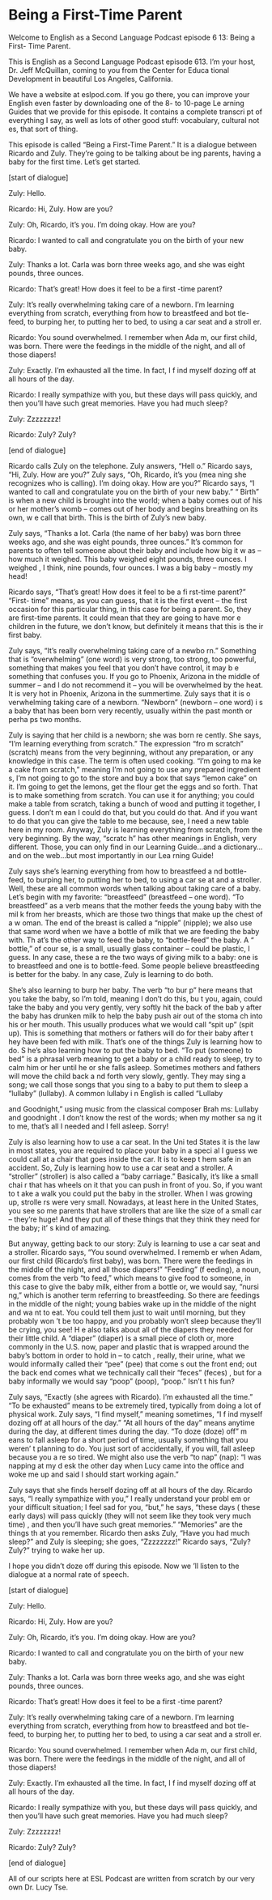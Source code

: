 # Being a First-Time Parent

Welcome to English as a Second Language Podcast episode 6 13: Being a First- Time Parent.

This is English as a Second Language Podcast episode 613.  I’m your host, Dr. Jeff McQuillan, coming to you from the Center for Educa tional Development in beautiful Los Angeles, California.

We have a website at eslpod.com.  If you go there, you can  improve your English even faster by downloading one of the 8- to 10-page Le arning Guides that we provide for this episode.  It contains a complete transcri pt of everything I say, as well as lots of other good stuff: vocabulary, cultural not es, that sort of thing.

This episode is called “Being a First-Time Parent.”  It is a dialogue between Ricardo and Zuly.  They’re going to be talking about be ing parents, having a baby for the first time.  Let’s get started.

[start of dialogue]

Zuly:  Hello.

Ricardo:  Hi, Zuly.  How are you?

Zuly:  Oh, Ricardo, it’s you.  I’m doing okay.  How are you?

Ricardo:  I wanted to call and congratulate you on the birth of your new baby.

Zuly:  Thanks a lot.  Carla was born three weeks ago, and  she was eight pounds, three ounces.

Ricardo:  That’s great!  How does it feel to be a first -time parent?

Zuly:  It’s really overwhelming taking care of a newborn.   I’m learning everything from scratch, everything from how to breastfeed and bot tle-feed, to burping her, to putting her to bed, to using a car seat and a stroll er.

Ricardo:  You sound overwhelmed.  I remember when Ada m, our first child, was born.  There were the feedings in the middle of the night, and all of those diapers!

 Zuly:  Exactly.  I’m exhausted all the time.  In fact, I f ind myself dozing off at all hours of the day.

Ricardo:  I really sympathize with you, but these days will  pass quickly, and then you’ll have such great memories.  Have you had much sleep?

Zuly:  Zzzzzzzz!

Ricardo:  Zuly?  Zuly?

[end of dialogue]

Ricardo calls Zuly on the telephone.  Zuly answers, “Hell o.”  Ricardo says, “Hi, Zuly.  How are you?”  Zuly says, “Oh, Ricardo, it’s you (mea ning she recognizes who is calling).  I’m doing okay.  How are you?”  Ricardo  says, “I wanted to call and congratulate you on the birth of your new baby.”  “ Birth” is when a new child is brought into the world; when a baby comes out of his or her mother’s womb – comes out of her body and begins breathing on its own, w e call that birth.  This is the birth of Zuly’s new baby.

Zuly says, “Thanks a lot.  Carla (the name of her baby) was born three weeks ago, and she was eight pounds, three ounces.”  It’s common  for parents to often tell someone about their baby and include how big it w as – how much it weighed. This baby weighed eight pounds, three ounces.  I weighed , I think, nine pounds, four ounces.  I was a big baby – mostly my head!

Ricardo says, “That’s great!  How does it feel to be a fi rst-time parent?”  “First- time” means, as you can guess, that it is the first event –  the first occasion for this particular thing, in this case for being a parent.   So, they are first-time parents.  It could mean that they are going to have mor e children in the future, we don’t know, but definitely it means that this is the ir first baby.

Zuly says, “It’s really overwhelming taking care of a newbo rn.”  Something that is “overwhelming” (one word) is very strong, too strong, too  powerful, something that makes you feel that you don’t have control, it may b e something that confuses you.  If you go to Phoenix, Arizona in the middle  of summer – and I do not recommend it – you will be overwhelmed by the heat.   It is very hot in Phoenix, Arizona in the summertime.  Zuly says that it is o verwhelming taking care of a newborn.  “Newborn” (newborn – one word) i s a baby that has been born very recently, usually within the past month or perha ps two months.

 Zuly is saying that her child is a newborn; she was born re cently.  She says, “I’m learning everything from scratch.”  The expression “fro m scratch” (scratch) means from the very beginning, without any preparation,  or any knowledge in this case.  The term is often used cooking.  “I’m going to ma ke a cake from scratch,” meaning I’m not going to use any prepared ingredient s, I’m not going to go to the store and buy a box that says “lemon cake” on it.  I’m going to get the lemons, get the flour get the eggs and so forth.  That is to make something from scratch. You can use it for anything; you could make a table from  scratch, taking a bunch of wood and putting it together, I guess.  I don’t m ean I could do that, but you could do that.  And if you want to do that you can give the table to me because, see, I need a new table here in my room.  Anyway, Zuly is learning everything from scratch, from the very beginning.  By the way, “scratc h” has other meanings in English, very different.  Those, you can only find in our Learning Guide…and a dictionary…and on the web…but most importantly in our Lea rning Guide!

Zuly says she’s learning everything from how to breastfeed a nd bottle-feed, to burping her, to putting her to bed, to using a car se at and a stroller.  Well, these are all common words when talking about taking care of a  baby.  Let’s begin with my favorite: “breastfeed” (breastfeed – one word).  “To  breastfeed” as a verb means that the mother feeds the young baby with the mil k from her breasts, which are those two things that make up the chest of a w oman.  The end of the breast is called a “nipple” (nipple); we also use that same word when we have a bottle of milk that we are feeding the baby with.  Th at’s the other way to feed the baby, to “bottle-feed” the baby.  A “ bottle,” of cour se, is a small, usually glass container – could be plastic, I guess.  In any case, these a re the two ways of giving milk to a baby: one is to breastfeed and one is to  bottle-feed.  Some people believe breastfeeding is better for the baby.  In any case, Zuly is learning to do both.

She’s also learning to burp her baby.  The verb “to bur p” here means that you take the baby, so I’m told, meaning I don’t do this, bu t you, again, could take the baby and you very gently, very softly hit the back of the bab y after the baby has drunken milk to help the baby push air out of the stoma ch into his or her mouth. This usually produces what we would call “spit up” (spit up).  This is something that mothers or fathers will do for their baby after t hey have been fed with milk. That’s one of the things Zuly is learning how to do.  S he’s also learning how to put the baby to bed.  “To put (someone) to bed” is a phrasal verb meaning to get a baby or a child ready to sleep, try to calm him or her  until he or she falls asleep. Sometimes mothers and fathers will move the child back a nd forth very slowly, gently.  They may sing a song; we call those songs that you  sing to a baby to put them to sleep a “lullaby” (lullaby).  A common lullaby i n English is called “Lullaby

 and Goodnight,” using music from the classical composer Brah ms:  Lullaby and goodnight .  I don’t know the rest of the words; when my mother sa ng it to me, that’s all I needed and I fell asleep.  Sorry!

Zuly is also learning how to use a car seat.  In the Uni ted States it is the law in most states, you are required to place your baby in a speci al I guess we could call at a chair that goes inside the car.  It is to keep t hem safe in an accident.  So, Zuly is learning how to use a car seat and a stroller.  A  “stroller” (stroller) is also called a “baby carriage.”  Basically, it’s like a small chai r that has wheels on it that you can push in front of you.  So, if you want to t ake a walk you could put the baby in the stroller.  When I was growing up, strolle rs were very small. Nowadays, at least here in the United States, you see so me parents that have strollers that are like the size of a small car – they’re  huge!  And they put all of these things that they think they need for the baby; it’ s kind of amazing.

But anyway, getting back to our story: Zuly is learning to use a car seat and a stroller.  Ricardo says, “You sound overwhelmed.  I rememb er when Adam, our first child (Ricardo’s first baby), was born.  There were the feedings in the middle of the night, and all those diapers!”   “Feeding” (f eeding), a noun, comes from the verb “to feed,” which means to give food to someone, in this case to give the baby milk, either from a bottle or, we would say, “nursi ng,” which is another term referring to breastfeeding.  So there are feedings in  the middle of the night; young babies wake up in the middle of the night and wa nt to eat.  You could tell them just to wait until morning, but they probably won ’t be too happy, and you probably won’t sleep because they’ll be crying, you see!  H e also talks about all of the diapers they needed for their little child.  A “diaper” (diaper) is a small piece of cloth or, more commonly in the U.S. now, paper and plastic that is wrapped around the baby’s bottom in order to hold in – to catch , really, their urine, what we would informally called their “pee” (pee) that come s out the front end; out the back end comes what we technically call their “feces” (feces) , but for a baby informally we would say “poop” (poop), “poop.”  Isn’t t his fun?

Zuly says, “Exactly (she agrees with Ricardo).  I’m exhausted all the time.”  “To be exhausted” means to be extremely tired, typically from doing a lot of physical work.  Zuly says, “I find myself,” meaning sometimes, “I f ind myself dozing off at all hours of the day.”  “At all hours of the day” means anytime during the day, at different times during the day.  “To doze (doze) off” m eans to fall asleep for a short period of time, usually something that you weren’ t planning to do.  You just sort of accidentally, if you will, fall asleep because you a re so tired.  We might also use the verb “to nap” (nap): “I was napping at my d esk the other day when Lucy came into the office and woke me up and said I should  start working again.”

 Zuly says that she finds herself dozing off at all hours of  the day.  Ricardo says, “I really sympathize with you,” I really understand your probl em or your difficult situation; I feel sad for you, “but,” he says, “these days ( these early days) will pass quickly (they will not seem like they took very much time) , and then you’ll have such great memories.”  “Memories” are the things th at you remember. Ricardo then asks Zuly, “Have you had much sleep?” and Zuly is sleeping; she goes, “Zzzzzzzz!”  Ricardo says, “Zuly?  Zuly?” trying to wake her up.

I hope you didn’t doze off during this episode.  Now we ’ll listen to the dialogue at a normal rate of speech.

[start of dialogue]

Zuly:  Hello.

Ricardo:  Hi, Zuly.  How are you?

Zuly:  Oh, Ricardo, it’s you.  I’m doing okay.  How are you?

Ricardo:  I wanted to call and congratulate you on the birth of your new baby.

Zuly:  Thanks a lot.  Carla was born three weeks ago, and  she was eight pounds, three ounces.

Ricardo:  That’s great!  How does it feel to be a first -time parent?

Zuly:  It’s really overwhelming taking care of a newborn.   I’m learning everything from scratch, everything from how to breastfeed and bot tle-feed, to burping her, to putting her to bed, to using a car seat and a stroll er.

Ricardo:  You sound overwhelmed.  I remember when Ada m, our first child, was born.  There were the feedings in the middle of the night, and all of those diapers!

Zuly:  Exactly.  I’m exhausted all the time.  In fact, I f ind myself dozing off at all hours of the day.

Ricardo:  I really sympathize with you, but these days will  pass quickly, and then you’ll have such great memories.  Have you had much sleep?

Zuly:  Zzzzzzzz!

 Ricardo:  Zuly?  Zuly?

[end of dialogue]

All of our scripts here at ESL Podcast are written from  scratch by our very own Dr. Lucy Tse.





